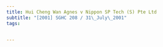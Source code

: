 ```yaml
---
title: Hui Cheng Wan Agnes v Nippon SP Tech (S) Pte Ltd 
subtitle: "[2001] SGHC 208 / 31\_July\_2001"
tags:


---
```


